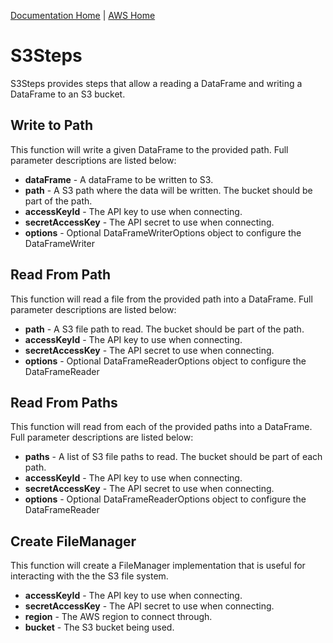 [Documentation Home](../../docs/readme.md) | [AWS Home](../readme.md)

# S3Steps
S3Steps provides steps that allow a reading a DataFrame and writing a DataFrame to an S3 bucket.

## Write to Path
This function will write a given DataFrame to the provided path. Full parameter descriptions are listed below:

* **dataFrame** - A dataFrame to be written to S3.
* **path** - A S3 path where the data will be written. The bucket should be part of the path.
* **accessKeyId** - The API key to use when connecting.
* **secretAccessKey** - The API secret to use when connecting.
* **options** - Optional DataFrameWriterOptions object to configure the DataFrameWriter

## Read From Path
This function will read a file from the provided path into a DataFrame. Full parameter descriptions are listed below:

* **path** - A S3 file path to read. The bucket should be part of the path.
* **accessKeyId** - The API key to use when connecting.
* **secretAccessKey** - The API secret to use when connecting.
* **options** - Optional DataFrameReaderOptions object to configure the DataFrameReader

## Read From Paths
This function will read from each of the provided paths into a DataFrame. Full parameter descriptions are listed below:

* **paths** - A list of S3 file paths to read. The bucket should be part of each path.
* **accessKeyId** - The API key to use when connecting.
* **secretAccessKey** - The API secret to use when connecting.
* **options** - Optional DataFrameReaderOptions object to configure the DataFrameReader

## Create FileManager
This function will create a FileManager implementation that is useful for interacting with the the S3 file system.

* **accessKeyId** - The API key to use when connecting.
* **secretAccessKey** - The API secret to use when connecting.
* **region** - The AWS region to connect through.
* **bucket** - The S3 bucket being used.
